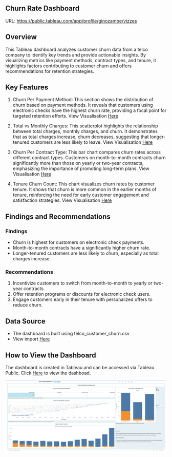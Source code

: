 ## Churn Rate Dashboard

URL: https://public.tableau.com/app/profile/ginozambe/vizzes

## Overview

This Tableau dashboard analyzes customer churn data from a telco company to identify key trends and provide actionable insights. By visualizing metrics like payment methods, contract types, and tenure, it highlights factors contributing to customer churn and offers recommendations for retention strategies.

## Key Features

1. Churn Per Payment Method:
This section shows the distribution of churn based on payment methods. It reveals that customers using electronic checks have the highest churn rate, providing a focal point for targeted retention efforts. View Visualisation [Here](<screenshots/churn_per_payment_method.png>)

2. Total vs Monthly Charges:
This scatterplot highlights the relationship between total charges, monthly charges, and churn. It demonstrates that as total charges increase, churn decreases, suggesting that longer-tenured customers are less likely to leave. View Visualisation [Here](<screenshots/total_vs_monthly_charges.png>)

3. Churn Per Contract Type:
This bar chart compares churn rates across different contract types. Customers on month-to-month contracts churn significantly more than those on yearly or two-year contracts, emphasizing the importance of promoting long-term plans. View Visualisation [Here](<screenshots/churn_per_contract_type.png>)

4. Tenure Churn Count:
This chart visualizes churn rates by customer tenure. It shows that churn is more common in the earlier months of tenure, reinforcing the need for early customer engagement and satisfaction strategies. View Visualisation [Here](<screenshots/tenure_churn_count.png>)

## Findings and Recommendations

### Findings

- Churn is highest for customers on electronic check payments.
- Month-to-month contracts have a significantly higher churn rate.
- Longer-tenured customers are less likely to churn, especially as total charges increase.

### Recommendations

1. Incentivize customers to switch from month-to-month to yearly or two-year contracts.
2. Offer retention programs or discounts for electronic check users.
3. Engage customers early in their tenure with personalized offers to reduce churn.

## Data Source

- The dashboard is built using telco_customer_churn.csv
- View import [Here](<screenshots/data_source.png>)

## How to View the Dashboard

The dashboard is created in Tableau and can be accessed via Tableau Public. Click [Here](https://public.tableau.com/app/profile/ginozambe/viz/ChurnRateDashboard_17324559241150/ChurnRateDashboard)
 to view the dashboad.

 ![Analysis](<screenshots/dashboard.png>)

 
